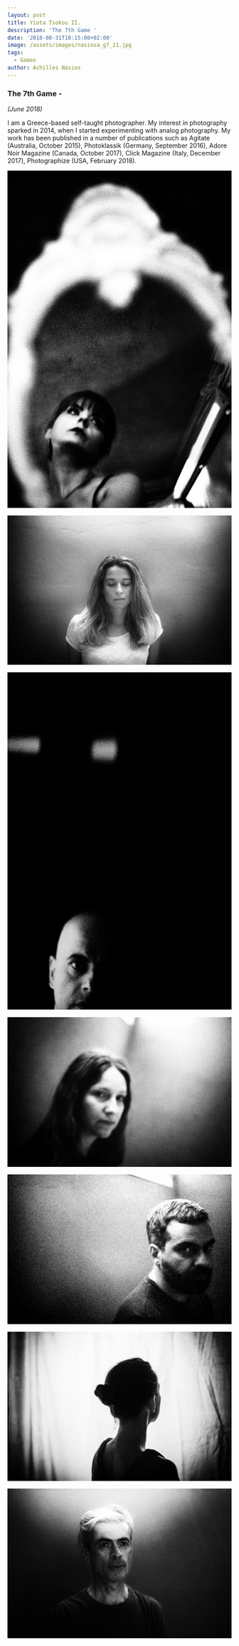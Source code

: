 ```yaml
---
layout: post
title: Yiota Tsokou II.
description: 'The 7th Game '
date: '2018-08-31T18:15:00+02:00'
image: /assets/images/nasiosa_g7_11.jpg
tags:
  - Games
author: Achilles Nasios
---
```

### The 7th Game -

_(June 2018)_

I am a Greece-based self-taught photographer. My interest in photography sparked in 2014, when I started experimenting with analog photography. My work has been published in a number of publications such as Agitate (Australia, October 2015), Photoklassik (Germany, September 2016), Adore Noir Magazine (Canada, October 2017), Click Magazine (Italy, December 2017), Photographize (USA, February 2018).

![null](/assets/images/tsiokou_g7.01.jpg)

![null](/assets/images/tsiokou_g7.02.jpg)

![null](/assets/images/tsiokou_g7.03.jpg)

![null](/assets/images/tsiokou_g7.04.jpg)

![null](/assets/images/tsiokou_g7.05.jpg)

![null](/assets/images/tsiokou_g7.06.jpg)

![null](/assets/images/tsiokou_g7.07.jpg)
